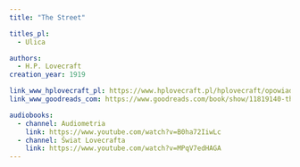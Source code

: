 ```yaml
---
title: "The Street"

titles_pl:
  - Ulica

authors:
  - H.P. Lovecraft
creation_year: 1919

link_www_hplovecraft_pl: https://www.hplovecraft.pl/hplovecraft/opowiadania-nowele-powiesci/the-street/
link_www_goodreads_com: https://www.goodreads.com/book/show/11819140-the-street

audiobooks:
  - channel: Audiometria
    link: https://www.youtube.com/watch?v=B0ha72IiwLc
  - channel: Świat Lovecrafta
    link: https://www.youtube.com/watch?v=MPqV7edHAGA
---
```


